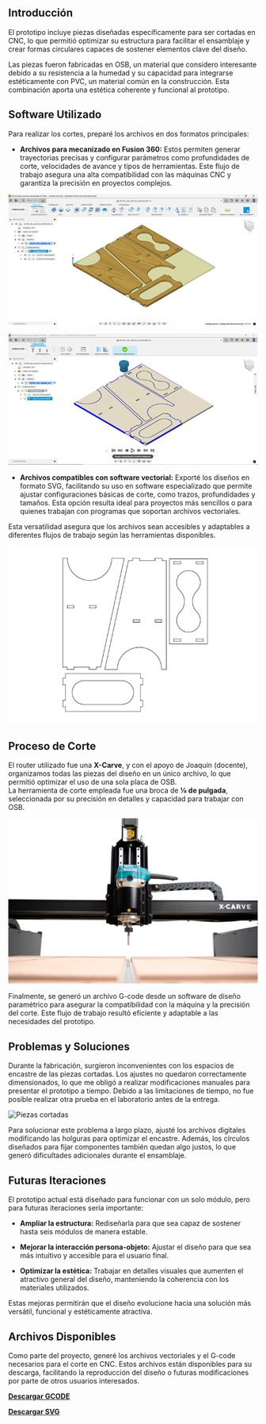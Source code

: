 
## **Introducción**

El prototipo incluye piezas diseñadas específicamente para ser cortadas en CNC, lo que permitió optimizar su estructura para facilitar el ensamblaje y crear formas circulares capaces de sostener elementos clave del diseño.  

Las piezas fueron fabricadas en OSB, un material que considero interesante debido a su resistencia a la humedad y su capacidad para integrarse estéticamente con PVC, un material común en la construcción. Esta combinación aporta una estética coherente y funcional al prototipo.  

## Software Utilizado  
Para realizar los cortes, preparé los archivos en dos formatos principales: 

- **Archivos para mecanizado en Fusion 360:** Estos permiten generar trayectorias precisas y configurar parámetros como profundidades de corte, velocidades de avance y tipos de herramientas. Este flujo de trabajo asegura una alta compatibilidad con las máquinas CNC y garantiza la precisión en proyectos complejos. 

![Mecanizado 1](../images/PI_IMG/CNC/mecanizado_2.png)

![Mecanizado 2](../images/PI_IMG/CNC/mecanizado_1.png)

- **Archivos compatibles con software vectorial:** Exporté los diseños en formato SVG, facilitando su uso en software especializado que permite ajustar configuraciones básicas de corte, como trazos, profundidades y tamaños. Esta opción resulta ideal para proyectos más sencillos o para quienes trabajan con programas que soportan archivos vectoriales. 

Esta versatilidad asegura que los archivos sean accesibles y adaptables a diferentes flujos de trabajo según las herramientas disponibles.   

![Vectorizado](../images/PI_IMG/CNC/Soporte_dibujo_EDGARDO.png)

## Proceso de Corte  
El router utilizado fue una **X-Carve**, y con el apoyo de Joaquín (docente), organizamos todas las piezas del diseño en un único archivo, lo que permitió optimizar el uso de una sola placa de OSB.  
La herramienta de corte empleada fue una broca de **⅛ de pulgada**, seleccionada por su precisión en detalles y capacidad para trabajar con OSB.  

![Xcarve](../images/PI_IMG/CNC/imagen_xcarve.webp)

Finalmente, se generó un archivo G-code desde un software de diseño paramétrico para asegurar la compatibilidad con la máquina y la precisión del corte. Este flujo de trabajo resultó eficiente y adaptable a las necesidades del prototipo.  

## Problemas y Soluciones  
Durante la fabricación, surgieron inconvenientes con los espacios de encastre de las piezas cortadas. Los ajustes no quedaron correctamente dimensionados, lo que me obligó a realizar modificaciones manuales para presentar el prototipo a tiempo. Debido a las limitaciones de tiempo, no fue posible realizar otra prueba en el laboratorio antes de la entrega.  

![Piezas cortadas](../images/PI_IMG/CNC/piezas_cortadas.png)

Para solucionar este problema a largo plazo, ajusté los archivos digitales modificando las holguras para optimizar el encastre. Además, los círculos diseñados para fijar componentes también quedan algo justos, lo que generó dificultades adicionales durante el ensamblaje. 

## Futuras Iteraciones  

El prototipo actual está diseñado para funcionar con un solo módulo, pero para futuras iteraciones sería importante:  

- **Ampliar la estructura:** Rediseñarla para que sea capaz de sostener hasta seis módulos de manera estable.  

- **Mejorar la interacción persona-objeto:** Ajustar el diseño para que sea más intuitivo y accesible para el usuario final.  

- **Optimizar la estética:** Trabajar en detalles visuales que aumenten el atractivo general del diseño, manteniendo la coherencia con los materiales utilizados.  

Estas mejoras permitirán que el diseño evolucione hacia una solución más versátil, funcional y estéticamente atractiva.  

## Archivos Disponibles  
Como parte del proyecto, generé los archivos vectoriales y el G-code necesarios para el corte en CNC. Estos archivos están disponibles para su descarga, facilitando la reproducción del diseño o futuras modificaciones por parte de otros usuarios interesados.  

**[Descargar GCODE](<../Descargas/PROYECTO FINAL/mecanizado_soporte.nc>)**

**[Descargar SVG](<../Descargas/PROYECTO FINAL/Soporte_dibujo_EDGARDO.svg>)**
